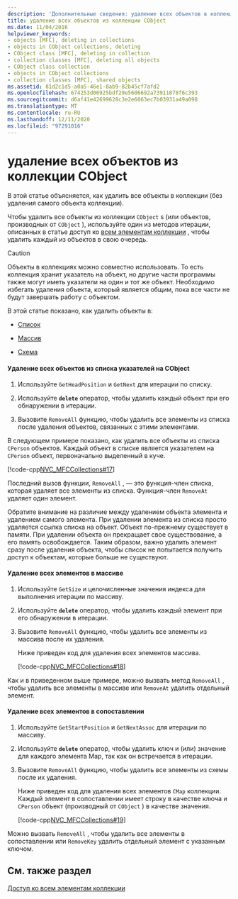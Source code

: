 ```yaml
---
description: 'Дополнительные сведения: удаление всех объектов в коллекции CObject'
title: удаление всех объектов из коллекции CObject
ms.date: 11/04/2016
helpviewer_keywords:
- objects [MFC], deleting in collections
- objects in CObject collections, deleting
- CObject class [MFC], deleting in collection
- collection classes [MFC], deleting all objects
- CObject class collection
- objects in CObject collections
- collection classes [MFC], shared objects
ms.assetid: 81d2c1d5-a0a5-46e1-8ab9-82b45cf7afd2
ms.openlocfilehash: 674253d06925bdf29e5606692a73911878f6c393
ms.sourcegitcommit: d6af41e42699628c3e2e6063ec7b03931a49a098
ms.translationtype: MT
ms.contentlocale: ru-RU
ms.lasthandoff: 12/11/2020
ms.locfileid: "97291016"
---
```

# <a name="deleting-all-objects-in-a-cobject-collection"></a>удаление всех объектов из коллекции CObject

В этой статье объясняется, как удалить все объекты в коллекции (без удаления самого объекта коллекции).

Чтобы удалить все объекты из коллекции `CObject` s (или объектов, производных от `CObject` ), используйте один из методов итерации, описанных в статье доступ ко [всем элементам коллекции](accessing-all-members-of-a-collection.md) , чтобы удалить каждый из объектов в свою очередь.

> [!CAUTION]
> Объекты в коллекциях можно совместно использовать. То есть коллекция хранит указатель на объект, но другие части программы также могут иметь указатели на один и тот же объект. Необходимо избегать удаления объекта, который является общим, пока все части не будут завершать работу с объектом.

В этой статье показано, как удалить объекты в:

- [Список](#_core_to_delete_all_objects_in_a_list_of_pointers_to_cobject)

- [Массив](#_core_to_delete_all_elements_in_an_array)

- [Схема](#_core_to_delete_all_elements_in_a_map)

#### <a name="to-delete-all-objects-in-a-list-of-pointers-to-cobject"></a><a name="_core_to_delete_all_objects_in_a_list_of_pointers_to_cobject"></a> Удаление всех объектов из списка указателей на CObject

1. Используйте `GetHeadPosition` и `GetNext` для итерации по списку.

1. Используйте **`delete`** оператор, чтобы удалить каждый объект при его обнаружении в итерации.

1. Вызовите `RemoveAll` функцию, чтобы удалить все элементы из списка после удаления объектов, связанных с этими элементами.

В следующем примере показано, как удалить все объекты из списка `CPerson` объектов. Каждый объект в списке является указателем на `CPerson` объект, первоначально выделенный в куче.

[!code-cpp[NVC_MFCCollections#17](codesnippet/cpp/deleting-all-objects-in-a-cobject-collection_1.cpp)]

Последний вызов функции, `RemoveAll` , — это функция-член списка, которая удаляет все элементы из списка. Функция-член `RemoveAt` удаляет один элемент.

Обратите внимание на различие между удалением объекта элемента и удалением самого элемента. При удалении элемента из списка просто удаляется ссылка списка на объект. Объект по-прежнему существует в памяти. При удалении объекта он прекращает свое существование, а его память освобождается. Таким образом, важно удалить элемент сразу после удаления объекта, чтобы список не попытается получить доступ к объектам, которые больше не существуют.

#### <a name="to-delete-all-elements-in-an-array"></a><a name="_core_to_delete_all_elements_in_an_array"></a> Удаление всех элементов в массиве

1. Используйте `GetSize` и целочисленные значения индекса для выполнения итерации по массиву.

1. Используйте **`delete`** оператор, чтобы удалить каждый элемент при его обнаружении в итерации.

1. Вызовите `RemoveAll` функцию, чтобы удалить все элементы из массива после их удаления.

   Ниже приведен код для удаления всех элементов массива.

   [!code-cpp[NVC_MFCCollections#18](codesnippet/cpp/deleting-all-objects-in-a-cobject-collection_2.cpp)]

Как и в приведенном выше примере, можно вызвать метод `RemoveAll` , чтобы удалить все элементы в массиве или `RemoveAt` удалить отдельный элемент.

#### <a name="to-delete-all-elements-in-a-map"></a><a name="_core_to_delete_all_elements_in_a_map"></a> Удаление всех элементов в сопоставлении

1. Используйте `GetStartPosition` и `GetNextAssoc` для итерации по массиву.

1. Используйте **`delete`** оператор, чтобы удалить ключ и (или) значение для каждого элемента Map, так как он встречается в итерации.

1. Вызовите `RemoveAll` функцию, чтобы удалить все элементы из схемы после их удаления.

   Ниже приведен код для удаления всех элементов `CMap` коллекции. Каждый элемент в сопоставлении имеет строку в качестве ключа и `CPerson` объект (производный от `CObject` ) в качестве значения.

   [!code-cpp[NVC_MFCCollections#19](codesnippet/cpp/deleting-all-objects-in-a-cobject-collection_3.cpp)]

Можно вызвать `RemoveAll` , чтобы удалить все элементы в сопоставлении или `RemoveKey` удалить отдельный элемент с указанным ключом.

## <a name="see-also"></a>См. также раздел

[Доступ ко всем элементам коллекции](accessing-all-members-of-a-collection.md)
